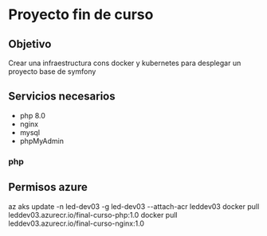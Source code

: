# Proyecto fin de curso

## Objetivo

Crear una infraestructura cons docker y kubernetes para desplegar un proyecto base de symfony

## Servicios necesarios
- php 8.0
- nginx
- mysql
- phpMyAdmin

### php
## Permisos azure

az aks update -n led-dev03 -g led-dev03 --attach-acr leddev03
docker pull leddev03.azurecr.io/final-curso-php:1.0
docker pull leddev03.azurecr.io/final-curso-nginx:1.0